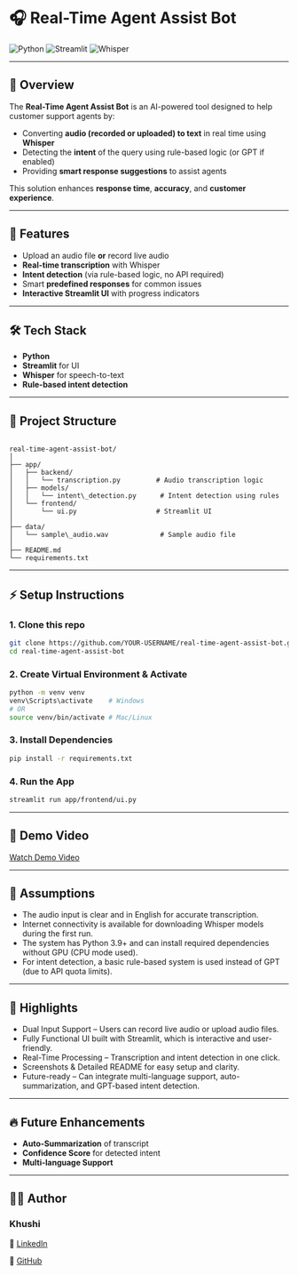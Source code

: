 # 🎧 Real-Time Agent Assist Bot

![Python](https://img.shields.io/badge/Python-3.9+-blue.svg)
![Streamlit](https://img.shields.io/badge/Streamlit-Framework-brightgreen)
![Whisper](https://img.shields.io/badge/Whisper-SpeechToText-purple)

---

## 🎯 Overview
The **Real-Time Agent Assist Bot** is an AI-powered tool designed to help customer support agents by:
- Converting **audio (recorded or uploaded) to text** in real time using **Whisper**
- Detecting the **intent** of the query using rule-based logic (or GPT if enabled)
- Providing **smart response suggestions** to assist agents

This solution enhances **response time**, **accuracy**, and **customer experience**.

---

## 🚀 Features
* Upload an audio file **or** record live audio  
* **Real-time transcription** with Whisper  
* **Intent detection** (via rule-based logic, no API required)  
* Smart **predefined responses** for common issues  
* **Interactive Streamlit UI** with progress indicators  

---

## 🛠️ Tech Stack
- **Python**
- **Streamlit** for UI
- **Whisper** for speech-to-text
- **Rule-based intent detection**

---

## 📂 Project Structure
```

real-time-agent-assist-bot/
│
├── app/
│   ├── backend/
│   │   └── transcription.py         # Audio transcription logic
│   ├── models/
│   │   └── intent\_detection.py      # Intent detection using rules
│   └── frontend/
│       └── ui.py                    # Streamlit UI
│
├── data/
│   └── sample\_audio.wav             # Sample audio file
│
├── README.md
└── requirements.txt

````

---

## ⚡ Setup Instructions
### 1. Clone this repo
```bash
git clone https://github.com/YOUR-USERNAME/real-time-agent-assist-bot.git
cd real-time-agent-assist-bot
````

### 2. Create Virtual Environment & Activate

```bash
python -m venv venv
venv\Scripts\activate    # Windows
# OR
source venv/bin/activate # Mac/Linux
```

### 3. Install Dependencies

```bash
pip install -r requirements.txt
```

### 4. Run the App

```bash
streamlit run app/frontend/ui.py
```

---

## 🎥 Demo Video

[Watch Demo Video](https://drive.google.com/file/d/1VwMRFLi_htpZ0--baaytAApG3EBtJSvC/view?usp=sharing)

---

## 📝 Assumptions
- The audio input is clear and in English for accurate transcription.
- Internet connectivity is available for downloading Whisper models during the first run.
- The system has Python 3.9+ and can install required dependencies without GPU (CPU mode used).
- For intent detection, a basic rule-based system is used instead of GPT (due to API quota limits).

---

## 🌟 Highlights
- Dual Input Support – Users can record live audio or upload audio files.
- Fully Functional UI built with Streamlit, which is interactive and user-friendly.
- Real-Time Processing – Transcription and intent detection in one click.
- Screenshots & Detailed README for easy setup and clarity.
- Future-ready – Can integrate multi-language support, auto-summarization, and GPT-based intent detection.


---

## 🔥 Future Enhancements

* **Auto-Summarization** of transcript
* **Confidence Score** for detected intent
* **Multi-language Support**

---

## 👩‍💻 Author

### **Khushi**

📌 [LinkedIn](https://www.linkedin.com/in/khushi-jhamb/) 

📌 [GitHub](https://github.com/Khushi36365)
